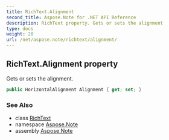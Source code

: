 ```yaml
---
title: RichText.Alignment
second_title: Aspose.Note for .NET API Reference
description: RichText property. Gets or sets the alignment
type: docs
weight: 20
url: /net/aspose.note/richtext/alignment/
---
```

## RichText.Alignment property

Gets or sets the alignment.

```csharp
public HorizontalAlignment Alignment { get; set; }
```

### See Also

* class [RichText](../)
* namespace [Aspose.Note](../../richtext/)
* assembly [Aspose.Note](../../../)


